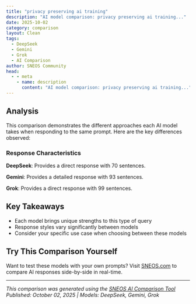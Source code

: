 ```yaml
---
title: "privacy preserving ai training"
description: "AI model comparison: privacy preserving ai training..."
date: 2025-10-02
category: comparison
layout: Clean
tags:
  - DeepSeek
  - Gemini
  - Grok
  - AI Comparison
author: SNEOS Community
head:
  - - meta
    - name: description
      content: "AI model comparison: privacy preserving ai training..."
---
```


<ChatComparison
  title="privacy preserving ai training"
  prompt="privacy preserving ai training"
  :responses='{
    "DeepSeek": "Of course. This is a critically important and rapidly evolving field. Privacy-Preserving AI Training refers to a set of techniques and technologies designed to build powerful machine learning models **without ever accessing the raw, sensitive training data**.\n\nThe core problem is that traditional AI requires centralizing data, which creates huge privacy risks (data breaches, insider threats, misuse). Privacy-preserving techniques dismantle this \u0022data centralization\u0022 requirement.\n\nHere is a comprehensive breakdown of the major techniques, from established to cutting-edge.\n\n---\n\n### 1. Federated Learning (FL)\n**The Core Idea:** \u0022Bring the code to the data, not the data to the code.\u0022 Instead of sending raw data to a central server, you send the model (or model updates) to the devices where the data resides (e.g., smartphones, hospitals, factories). The model trains locally on the device\u0027s data, and only the updated model parameters (weights/gradients) are sent back to the server to be aggregated.\n\n**How it Preserves Privacy:**\n*   Raw data never leaves the user\u0027s device.\n*   Only model updates are shared.\n\n**Challenges \u0026 Enhancements:**\n*   **Privacy Limitations:** Model updates can still leak information about the training data.\n*   **Solution - Hybrid Approach:** FL is often combined with **Differential Privacy** to add noise to the updates before they are sent, or with **Secure Multiparty Computation** to aggregate them securely.\n\n**Example:** Google\u0027s Gboard keyboard learns next-word prediction models from millions of users without collecting their typing history on a central server.\n\n---\n\n### 2. Differential Privacy (DP)\n**The Core Idea:** A rigorous mathematical definition of privacy. It guarantees that the output of an analysis (or a model) is statistically indistinguishable whether any single individual\u0027s data is included in the training set or not. In practice, this means carefully adding a calibrated amount of random noise to the data or the training process.\n\n**How it Preserves Privacy:**\n*   Makes it impossible to confidently determine if any specific individual was part of the training data.\n*   Provides a measurable \u0022privacy budget\u0022 (\u03B5 - epsilon), allowing for a formal trade-off between privacy and model utility.\n\n**Challenges:**\n*   Adding too much noise can destroy the model\u0027s accuracy.\n*   Managing the privacy budget over multiple training iterations is complex.\n\n**Example:** Apple uses Differential Privacy to collect usage statistics from iPhones (e.g., emoji usage, health data) to improve services without identifying individual users.\n\n---\n\n### 3. Homomorphic Encryption (HE)\n**The Core Idea:** A form of encryption that allows computation to be performed directly on encrypted data. The result of the computation, when decrypted, matches the result of the same operation performed on the plaintext data.\n\n**How it Preserves Privacy:**\n*   The data owner encrypts their data and sends it to a cloud server.\n*   The server trains the AI model on the **encrypted data** (a very slow process).\n*   The resulting encrypted model is sent back to the data owner, who decrypts it.\n\n**Challenges:**\n*   **Extremely computationally expensive,** especially for complex models like deep neural networks. Training times can be orders of magnitude slower.\n*   Currently, most practical applications are limited to inference rather than full training.\n\n**Example:** A hospital could send encrypted patient data to a cloud provider to train a diagnostic model, and the cloud provider would never be able to see the underlying patient records.\n\n---\n\n### 4. Secure Multi-Party Computation (SMPC or MPC)\n**The Core Idea:** Allows multiple parties to jointly compute a function over their private inputs while keeping those inputs secret from each other. The data is split into secret shares, and computations are performed on these shares.\n\n**How it Preserves Privacy:**\n*   No single party ever sees the complete data of any other party. They only see meaningless \u0022shares.\u0022\n*   The final result (the trained model) is reconstructed from the shares.\n\n**Challenges:**\n*   High communication overhead between the parties can be a bottleneck.\n*   Complex to implement correctly.\n\n**Example:** Two competing banks could collaboratively train a fraud detection model on their combined transaction data without ever revealing their customers\u0027 data to each other.\n\n---\n\n### 5. Synthetic Data Generation\n**The Core Idea:** Instead of using the real data, use AI (like Generative Adversarial Networks - GANs) to create artificial data that has the same statistical properties and patterns as the original dataset but contains no real personal information.\n\n**How it Preserves Privacy:**\n*   The synthetic dataset is not linked to any real individual.\n*   The original data never needs to leave its secure environment.\n\n**Challenges:**\n*   It can be difficult to ensure that all subtle, sensitive correlations are not preserved in the synthetic data, potentially leading to re-identification.\n*   The quality of the synthetic data directly determines the utility of the trained model.\n\n**Example:** A self-driving car company generates synthetic images of pedestrians in various scenarios to train its perception models, avoiding the privacy and legal issues of using real video footage of people.\n\n---\n\n### Real-World Application: The Hybrid Approach\n\nIn practice, the most powerful solutions combine these techniques. The most famous example is **Google\u0027s \u0022DP-FedAvg\u0022** algorithm:\n\n1.  **Federated Learning** is used as the base framework. Phones train locally; only model updates are sent.\n2.  **Differential Privacy** is applied on the client side. Each phone adds a small amount of noise to its model update before sending it.\n3.  **Secure Aggregation** (a form of MPC) is used so that the server can aggregate the updates from many users without being able to inspect any single user\u0027s update.\n\nThis layered approach provides a robust, multi-faceted defense against privacy leakage.\n\n### Why is This So Important?\n\n*   **Regulatory Compliance:** Meets stringent laws like GDPR, CCPA, and HIPAA.\n*   **Ethical AI:** Builds trust with users by respecting their fundamental right to privacy.\n*   **Business Collaboration:** Enables \u0022coopetition\u0022 where rivals can pool data to build better models without sharing trade secrets or customer data.\n*   **Unlocking Sensitive Data:** Makes it possible to use incredibly valuable but highly sensitive data in fields like healthcare, finance, and government.\n\nThe field is moving towards a future where **Privacy-Enhancing Technologies (PETs)** are seamlessly integrated into the AI development lifecycle, making privacy the default, not an afterthought.",
    "Gemini": "## Privacy-Preserving AI Training: Protecting Data During Machine Learning\n\nPrivacy-Preserving AI Training (PPML) is a field of research and development dedicated to training machine learning models on sensitive data while guaranteeing the privacy of individuals whose data is used.  Instead of directly exposing the raw, potentially identifiable data to the training process, PPML techniques aim to learn models from data that has been transformed, aggregated, or processed in a way that protects the privacy of the original data owners.\n\n**Why is Privacy-Preserving AI Training Important?**\n\n* **Compliance with Regulations:** Regulations like GDPR (General Data Protection Regulation) and CCPA (California Consumer Privacy Act) mandate strict data privacy measures. PPML helps organizations comply with these regulations.\n* **Building Trust:**  When individuals and organizations are confident that their data is protected, they are more likely to share it, leading to more robust and accurate AI models.\n* **Access to Sensitive Datasets:**  PPML enables the use of valuable datasets that would otherwise be inaccessible due to privacy concerns in areas like healthcare, finance, and government.\n* **Competitive Advantage:** Organizations that can effectively implement PPML can gain a competitive advantage by leveraging sensitive data while maintaining user trust and complying with regulations.\n\n**Key Techniques in Privacy-Preserving AI Training:**\n\nHere are some of the most prominent and actively researched techniques:\n\n* **Differential Privacy (DP):**\n    * **Mechanism:** DP adds carefully calibrated noise to the data or the model parameters during training.  This noise ensures that the model\u0027s output is not overly sensitive to the presence or absence of any single individual\u0027s data.\n    * **Guarantee:** DP provides a mathematical guarantee on the level of privacy protection, quantified by parameters like epsilon (\u03B5) and delta (\u03B4). Smaller values indicate stronger privacy.\n    * **Types:**  DP can be applied at different stages of the training process:\n        * **Centralized DP:** A trusted third party controls the data and adds noise before training.\n        * **Local DP:** Each data owner adds noise to their own data before sharing it.  This provides the strongest privacy guarantee but can significantly impact model accuracy.\n        * **Federated DP:** Combines Federated Learning (see below) with differential privacy.\n    * **Advantages:** Strong mathematical guarantees, well-studied.\n    * **Disadvantages:** Can degrade model accuracy, requires careful tuning of privacy parameters.\n\n* **Federated Learning (FL):**\n    * **Mechanism:**  FL allows training models collaboratively without directly sharing the raw data.  The model is trained on local datasets distributed across many devices (e.g., smartphones, hospitals).  Each device computes updates to the model based on its local data, and only these updates (e.g., gradients) are sent to a central server.  The server aggregates these updates to create a new, improved global model.\n    * **Advantages:** Data remains on the user\u0027s device, reduces data transfer, enables training on massive distributed datasets.\n    * **Disadvantages:**  Gradient leakage (attacks can infer information from the updates), communication overhead, vulnerability to model poisoning attacks,  statistical heterogeneity (data differences across devices).\n    * **Variations:**\n        * **Cross-Silo FL:**  Collaboration between organizations (e.g., hospitals).\n        * **Cross-Device FL:** Training on a large number of edge devices (e.g., smartphones).\n\n* **Secure Multi-Party Computation (SMPC):**\n    * **Mechanism:** SMPC allows multiple parties to compute a function (e.g., training a machine learning model) on their joint data without revealing their individual inputs to each other. This is achieved using cryptographic protocols that allow the parties to perform computations on encrypted data.\n    * **Guarantee:** Provides strong privacy guarantees, as data is never directly shared.\n    * **Advantages:** High level of privacy, provable security.\n    * **Disadvantages:** Computationally expensive, complex to implement, communication overhead.\n\n* **Homomorphic Encryption (HE):**\n    * **Mechanism:** HE allows computations to be performed directly on encrypted data without decrypting it. The result of the computation is also encrypted and can only be decrypted by the owner of the decryption key.  This enables training models on encrypted data without ever revealing the raw data.\n    * **Advantages:**  Strong privacy guarantees, computations performed on encrypted data.\n    * **Disadvantages:** Computationally very expensive, limited types of computations can be performed efficiently, requires specialized hardware/software.\n\n* **Knowledge Distillation:**\n    * **Mechanism:** A large, complex model is first trained on the sensitive data (potentially with some other privacy-preserving techniques).  Then, a smaller, less complex \u0022student\u0022 model is trained to mimic the behavior of the \u0022teacher\u0022 model without directly accessing the sensitive data.  The student model can then be deployed without revealing sensitive information.\n    * **Advantages:**  Can improve the privacy of the deployed model, reduces model size, improves inference speed.\n    * **Disadvantages:**  Information leakage from the teacher model is still possible, performance of the student model may be lower than the teacher model.\n\n* **Data Anonymization \u0026 Pseudonymization:**\n    * **Mechanism:**  Replacing identifying information with pseudonyms or removing it altogether.\n    * **Advantages:**  Relatively simple to implement.\n    * **Disadvantages:**  May not be sufficient to prevent re-identification, especially with advanced techniques like attribute inference attacks and linkage attacks.  Doesn\u0027t provide strong privacy guarantees on its own. Often used in conjunction with other PPML techniques.\n\n* **Data Augmentation \u0026 Generation:**\n    * **Mechanism:**  Creating synthetic data that mimics the characteristics of the real data without revealing sensitive information.  Generative Adversarial Networks (GANs) are often used for this purpose.\n    * **Advantages:**  Can increase the amount of data available for training, especially when real data is scarce.\n    * **Disadvantages:**  Requires careful design to ensure that the generated data is realistic and does not leak sensitive information.  The quality of the generated data can significantly impact model performance.\n\n**Challenges in Privacy-Preserving AI Training:**\n\n* **Accuracy vs. Privacy Trade-off:**  Stronger privacy guarantees often come at the cost of reduced model accuracy.\n* **Computational Overhead:**  PPML techniques can be computationally expensive, especially SMPC and HE.\n* **Complexity:**  Implementing PPML techniques can be complex and requires specialized expertise.\n* **Scalability:** Scaling PPML techniques to large datasets and complex models can be challenging.\n* **Security Vulnerabilities:**  PPML systems can be vulnerable to adversarial attacks that aim to bypass privacy protections and extract sensitive information.\n* **Lack of Standardization:** The lack of standardized metrics and evaluation protocols makes it difficult to compare different PPML techniques.\n* **Data Heterogeneity:** In federated learning, differences in data distribution across devices can lead to biased models.\n* **Catastrophic Forgetting:**  Privacy preserving techniques can sometimes exacerbate catastrophic forgetting, where the model forgets previously learned information when trained on new data.\n\n**Tools and Frameworks:**\n\nSeveral tools and frameworks are available to facilitate the development and deployment of PPML systems:\n\n* **TensorFlow Privacy:** A TensorFlow library that provides tools for implementing differential privacy.\n* **PySyft:** A Python library for federated learning, differential privacy, and secure multi-party computation.\n* **OpenMined:**  An open-source community focused on developing privacy-preserving technologies for AI.\n* **CrypTen:**  A privacy-preserving machine learning framework using secure multi-party computation (SMPC).\n* **TFHE:**  A library for performing fully homomorphic encryption in TensorFlow.\n* **Microsoft SEAL:** A homomorphic encryption library.\n* **IBM Federated Learning:** A platform for building and deploying federated learning systems.\n\n**Applications of Privacy-Preserving AI Training:**\n\n* **Healthcare:** Training models to predict disease outbreaks, diagnose medical conditions, and develop personalized treatments without revealing patient data.\n* **Finance:**  Detecting fraud, assessing credit risk, and providing personalized financial advice while protecting customer financial information.\n* **Government:**  Analyzing census data, detecting crime patterns, and improving public services while protecting the privacy of citizens.\n* **Advertising:**  Personalizing ads and recommendations without tracking users across the internet.\n* **Transportation:**  Improving traffic flow, optimizing delivery routes, and enhancing autonomous driving while protecting location data.\n\n**Future Directions:**\n\n* **Development of more efficient and scalable PPML techniques.**\n* **Creation of standardized metrics and evaluation protocols for PPML.**\n* **Development of more robust defenses against adversarial attacks on PPML systems.**\n* **Integration of PPML into existing machine learning workflows.**\n* **Development of user-friendly tools and frameworks for PPML.**\n* **Research on the legal and ethical implications of PPML.**\n* **Exploration of novel combinations of PPML techniques to achieve optimal privacy-accuracy trade-offs.**\n* **Addressing the challenges of data heterogeneity and catastrophic forgetting in the context of PPML.**\n\n**In Conclusion:**\n\nPrivacy-Preserving AI Training is a rapidly evolving field with the potential to revolutionize how we train and deploy machine learning models. By leveraging various techniques like differential privacy, federated learning, and secure multi-party computation, organizations can unlock the value of sensitive data while protecting the privacy of individuals and complying with increasingly stringent regulations.  As research and development in this area continue, we can expect to see even more innovative and effective solutions that will enable us to build a more trustworthy and privacy-respecting AI ecosystem.\n",
    "Grok": "Privacy-preserving AI training refers to techniques and methods used to train machine learning models while protecting the confidentiality and privacy of the data used in the process. As AI systems often rely on large datasets that may contain sensitive personal information, ensuring privacy is critical to comply with regulations like GDPR (General Data Protection Regulation) and CCPA (California Consumer Privacy Act) and to maintain user trust. Below are the key approaches and concepts related to privacy-preserving AI training:\n\n---\n\n### 1. **Why Privacy-Preserving AI Training is Important**\n- **Data Sensitivity**: Training datasets often include personal information (e.g., medical records, financial data, or behavioral data) that could be exploited if exposed.\n- **Regulatory Compliance**: Laws and regulations mandate strict guidelines on how personal data is handled and protected.\n- **Data Breaches**: Centralized storage of training data increases the risk of breaches, where sensitive information could be leaked.\n- **User Trust**: Transparent and privacy-conscious practices help build trust with users and stakeholders.\n\n---\n\n### 2. **Key Techniques for Privacy-Preserving AI Training**\n\n#### a. **Differential Privacy**\n- **Definition**: Differential privacy adds controlled noise to the data or model outputs to ensure that individual data points cannot be inferred, even if an attacker has access to the model\u0027s results.\n- **How it Works**: During training, noise (e.g., from a Laplacian or Gaussian distribution) is added to the gradients or data to mask individual contributions while still allowing the model to learn general patterns.\n- **Applications**: Used by organizations like Google and Apple to analyze user data (e.g., for predictive text or usage statistics) without compromising individual privacy.\n- **Trade-off**: Privacy comes at the cost of model accuracy due to the added noise.\n\n#### b. **Federated Learning**\n- **Definition**: Federated Learning (FL) enables training a shared model across multiple decentralized devices or servers without sharing the raw data. Instead, only model updates (e.g., gradients) are exchanged.\n- **How it Works**:\n  1. A central server distributes an initial model to participating devices.\n  2. Each device trains the model locally on its own data.\n  3. The updated model parameters (not the data) are sent back to the central server.\n  4. The server aggregates these updates (e.g., via averaging) to improve the global model.\n- **Applications**: Used in applications like Google Keyboard (Gboard) for next-word prediction.\n- **Advantages**: Raw data never leaves the user\u2019s device, reducing the risk of data leakage.\n- **Challenges**: Communication costs, potential for inference attacks on model updates, and handling non-i.i.d (non-independent and identically distributed) data.\n\n#### c. **Secure Multi-Party Computation (SMPC)**\n- **Definition**: SMPC allows multiple parties to jointly compute a function (e.g., train a model) over their private data without revealing the data to each other.\n- **How it Works**: Cryptographic techniques are used to perform computations on encrypted data, ensuring that no party can access the others\u0027 inputs.\n- **Applications**: Collaborative AI training between organizations (e.g., hospitals training a model on patient data without sharing the raw data).\n- **Challenges**: High computational overhead and complexity.\n\n#### d. **Homomorphic Encryption**\n- **Definition**: Homomorphic encryption allows computations to be performed on encrypted data without decrypting it, ensuring that data remains private during training.\n- **How it Works**: Data is encrypted before being sent for processing, and the AI model performs operations on the encrypted data. The results remain encrypted and can only be decrypted by the data owner.\n- **Applications**: Training models on sensitive data like financial or medical records.\n- **Challenges**: Computationally expensive and slower compared to traditional methods, though advancements are reducing these limitations.\n\n#### e. **Data Anonymization and Pseudonymization**\n- **Definition**: These techniques modify data to remove or mask personally identifiable information (PII) so that individuals cannot be identified.\n- **How it Works**: Data is stripped of direct identifiers (e.g., names, addresses) or replaced with pseudonyms before being used for training.\n- **Limitations**: Anonymized data can sometimes be re-identified through linkage attacks if not done properly.\n\n#### f. **Synthetic Data Generation**\n- **Definition**: Synthetic data is artificially generated data that mimics the statistical properties of real data but contains no actual personal information.\n- **How it Works**: Techniques like Generative Adversarial Networks (GANs) or Variational Autoencoders (VAEs) are used to create synthetic datasets for training.\n- **Advantages**: Eliminates privacy concerns since no real data is used.\n- **Challenges**: Synthetic data may not fully capture the complexity of real data, potentially leading to suboptimal model performance.\n\n---\n\n### 3. **Challenges in Privacy-Preserving AI Training**\n- **Accuracy vs. Privacy Trade-off**: Techniques like differential privacy and data anonymization can reduce model accuracy due to noise or data loss.\n- **Computational Overhead**: Methods like homomorphic encryption and SMPC require significant computational resources and time.\n- **Scalability**: Federated learning and other distributed approaches can be challenging to scale across millions of devices with varying computational capabilities.\n- **Inference Attacks**: Even with privacy-preserving techniques, attackers may infer sensitive information from model outputs or updates (e.g., membership inference attacks).\n- **Regulatory Complexity**: Different regions have varying privacy laws, making compliance a complex issue for global AI systems.\n\n---\n\n### 4. **Applications of Privacy-Preserving AI Training**\n- **Healthcare**: Training models on patient data without exposing personal health information.\n- **Finance**: Analyzing transaction data for fraud detection while protecting user identities.\n- **Personalized Services**: Improving recommendation systems or predictive text without collecting raw user data.\n- **Cross-Organizational Collaboration**: Allowing multiple entities to train a shared model (e.g., competing companies or research institutions) without revealing proprietary data.\n\n---\n\n### 5. **Tools and Frameworks**\nSeveral tools and libraries support privacy-preserving AI training:\n- **TensorFlow Privacy**: A library by Google for implementing differential privacy in TensorFlow.\n- **PySyft**: A framework for federated learning and secure multi-party computation, built on PyTorch.\n- **Flower**: A federated learning framework that supports large-scale distributed training.\n- **Microsoft SEAL**: A library for homomorphic encryption.\n- **IBM Federated Learning**: Tools for implementing federated learning in enterprise settings.\n\n---\n\n### 6. **Future Directions**\n- **Improved Algorithms**: Research is ongoing to reduce the accuracy-privacy trade-off in differential privacy and federated learning.\n- **Hardware Support**: Advances in hardware (e.g., Trusted Execution Environments like Intel SGX) can accelerate secure computations.\n- **Standardization**: Developing global standards for privacy-preserving techniques to ensure interoperability and trust.\n- **Hybrid Approaches**: Combining multiple techniques (e.g., federated learning with differential privacy) for enhanced protection.\n\n---\n\nPrivacy-preserving AI training is a rapidly evolving field that balances the need for powerful AI models with the ethical and legal imperative to protect user data. By adopting these techniques, organizations can mitigate risks, comply with regulations, and foster greater trust in AI technologies. If you\u0027re interested in implementing a specific technique or exploring a use case, let me know!"
  }'
  published-date="13:13"
/>

## Analysis

This comparison demonstrates the different approaches each AI model takes when responding to the same prompt. Here are the key differences observed:

### Response Characteristics

**DeepSeek**: Provides a direct response with 70 sentences. 

**Gemini**: Provides a detailed response with 93 sentences. 

**Grok**: Provides a direct response with 99 sentences. 

## Key Takeaways

- Each model brings unique strengths to this type of query
- Response styles vary significantly between models
- Consider your specific use case when choosing between these models

## Try This Comparison Yourself

Want to test these models with your own prompts? Visit [SNEOS.com](https://sneos.com) to compare AI responses side-by-side in real-time.

---

*This comparison was generated using the [SNEOS AI Comparison Tool](https://sneos.com)*
*Published: October 02, 2025 | Models: DeepSeek, Gemini, Grok*
